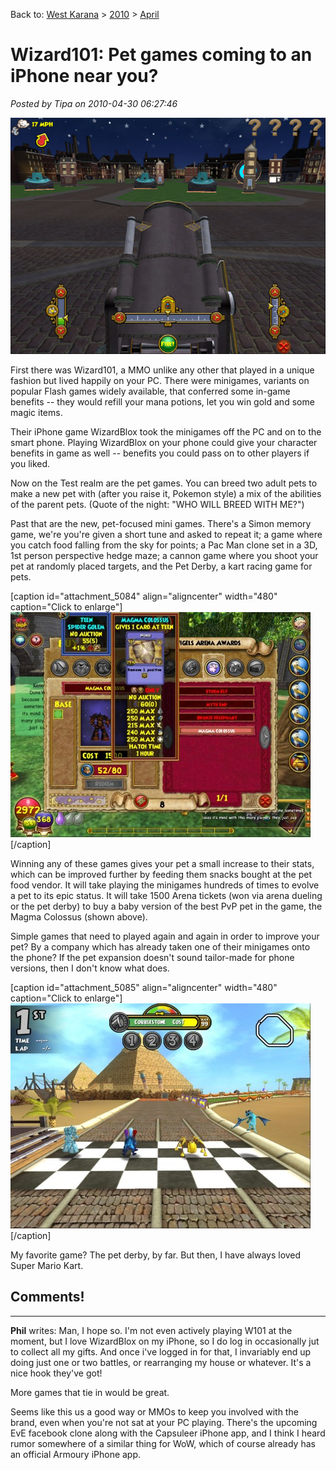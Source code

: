 Back to: [West Karana](/posts/westkarana.md) > [2010](/posts/2010/westkarana.md) > [April](./westkarana.md)
# Wizard101: Pet games coming to an iPhone near you?

*Posted by Tipa on 2010-04-30 06:27:46*

![](../../../uploads/2010/04/WizardGraphicalClient-2010-04-29-20-59-35-43.jpg "Cannon Game")

First there was Wizard101, a MMO unlike any other that played in a unique fashion but lived happily on your PC. There were minigames, variants on popular Flash games widely available, that conferred some in-game benefits -- they would refill your mana potions, let you win gold and some magic items.

Their iPhone game WizardBlox took the minigames off the PC and on to the smart phone. Playing WizardBlox on your phone could give your character benefits in game as well -- benefits you could pass on to other players if you liked.

Now on the Test realm are the pet games. You can breed two adult pets to make a new pet with (after you raise it, Pokemon style) a mix of the abilities of the parent pets. (Quote of the night: "WHO WILL BREED WITH ME?")

Past that are the new, pet-focused mini games. There's a Simon memory game, we're you're given a short tune and asked to repeat it; a game where you catch food falling from the sky for points; a Pac Man clone set in a 3D, 1st person perspective hedge maze; a cannon game where you shoot your pet at randomly placed targets, and the Pet Derby, a kart racing game for pets.

[caption id="attachment\_5084" align="aligncenter" width="480" caption="Click to enlarge"][![](../../../uploads/2010/04/WizardGraphicalClient-2010-04-29-20-58-05-64-480x360.jpg "The Magma Colossus")](../../../uploads/2010/04/WizardGraphicalClient-2010-04-29-20-58-05-64.jpg)[/caption]

Winning any of these games gives your pet a small increase to their stats, which can be improved further by feeding them snacks bought at the pet food vendor. It will take playing the minigames hundreds of times to evolve a pet to its epic status. It will take 1500 Arena tickets (won via arena dueling or the pet derby) to buy a baby version of the best PvP pet in the game, the Magma Colossus (shown above).

Simple games that need to played again and again in order to improve your pet? By a company which has already taken one of their minigames onto the phone? If the pet expansion doesn't sound tailor-made for phone versions, then I don't know what does.

[caption id="attachment\_5085" align="aligncenter" width="480" caption="Click to enlarge"][![](../../../uploads/2010/04/WizardGraphicalClient-2010-04-29-20-29-43-37-480x360.jpg "Pet Derby")](../../../uploads/2010/04/WizardGraphicalClient-2010-04-29-20-29-43-37.jpg)[/caption]

My favorite game? The pet derby, by far. But then, I have always loved Super Mario Kart.
## Comments!

---

**Phil** writes: Man, I hope so. I'm not even actively playing W101 at the moment, but I love WizardBlox on my iPhone, so I do log in occasionally jut to collect all my gifts. And once i've logged in for that, I invariably end up doing just one or two battles, or rearranging my house or whatever. It's a nice hook they've got! 

More games that tie in would be great. 

Seems like this us a good way or MMOs to keep you involved with the brand, even when you're not sat at your PC playing. There's the upcoming EvE facebook clone along with the Capsuleer iPhone app, and I think I heard rumor somewhere of a similar thing for WoW, which of course already has an official Armoury iPhone app.

